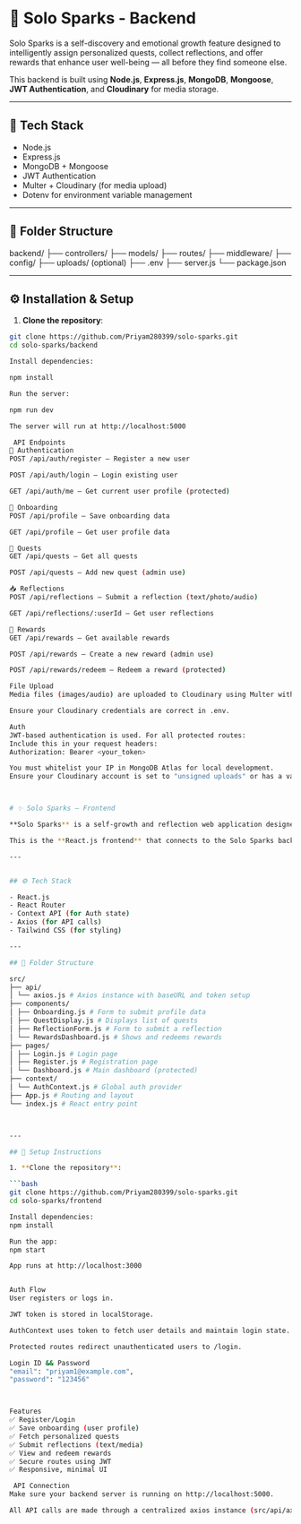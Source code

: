 # 🌟 Solo Sparks - Backend

Solo Sparks is a self-discovery and emotional growth feature designed to intelligently assign personalized quests, collect reflections, and offer rewards that enhance user well-being — all before they find someone else.

This backend is built using **Node.js**, **Express.js**, **MongoDB**, **Mongoose**, **JWT Authentication**, and **Cloudinary** for media storage.

---

## 🔧 Tech Stack

- Node.js
- Express.js
- MongoDB + Mongoose
- JWT Authentication
- Multer + Cloudinary (for media upload)
- Dotenv for environment variable management

---

## 📁 Folder Structure

backend/
├── controllers/
├── models/
├── routes/
├── middleware/
├── config/
├── uploads/ (optional)
├── .env
├── server.js
└── package.json


---

## ⚙️ Installation & Setup

1. **Clone the repository**:

```bash
git clone https://github.com/Priyam280399/solo-sparks.git
cd solo-sparks/backend

Install dependencies:

npm install

Run the server:

npm run dev

The server will run at http://localhost:5000

 API Endpoints
🔐 Authentication
POST /api/auth/register – Register a new user

POST /api/auth/login – Login existing user

GET /api/auth/me – Get current user profile (protected)

🧠 Onboarding
POST /api/profile – Save onboarding data

GET /api/profile – Get user profile data

🎯 Quests
GET /api/quests – Get all quests

POST /api/quests – Add new quest (admin use)

📥 Reflections
POST /api/reflections – Submit a reflection (text/photo/audio)

GET /api/reflections/:userId – Get user reflections

💎 Rewards
GET /api/rewards – Get available rewards

POST /api/rewards – Create a new reward (admin use)

POST /api/rewards/redeem – Redeem a reward (protected)

File Upload
Media files (images/audio) are uploaded to Cloudinary using Multer with memory storage.

Ensure your Cloudinary credentials are correct in .env.

Auth
JWT-based authentication is used. For all protected routes:
Include this in your request headers:
Authorization: Bearer <your_token>

You must whitelist your IP in MongoDB Atlas for local development.
Ensure your Cloudinary account is set to "unsigned uploads" or has a valid API key.



# ✨ Solo Sparks – Frontend

**Solo Sparks** is a self-growth and reflection web application designed to guide users through personalized emotional wellness journeys via quests, reflections, and rewards.

This is the **React.js frontend** that connects to the Solo Sparks backend built with Node.js, Express, MongoDB, and JWT authentication.

---


## ⚙️ Tech Stack

- React.js
- React Router
- Context API (for Auth state)
- Axios (for API calls)
- Tailwind CSS (for styling)

---

## 📁 Folder Structure

src/
├── api/
│ └── axios.js # Axios instance with baseURL and token setup
├── components/
│ ├── Onboarding.js # Form to submit profile data
│ ├── QuestDisplay.js # Displays list of quests
│ ├── ReflectionForm.js # Form to submit a reflection
│ └── RewardsDashboard.js # Shows and redeems rewards
├── pages/
│ ├── Login.js # Login page
│ ├── Register.js # Registration page
│ └── Dashboard.js # Main dashboard (protected)
├── context/
│ └── AuthContext.js # Global auth provider
├── App.js # Routing and layout
└── index.js # React entry point



---

## 🔧 Setup Instructions

1. **Clone the repository**:

```bash
git clone https://github.com/Priyam280399/solo-sparks.git
cd solo-sparks/frontend

Install dependencies:
npm install

Run the app:
npm start

App runs at http://localhost:3000


Auth Flow
User registers or logs in.

JWT token is stored in localStorage.

AuthContext uses token to fetch user details and maintain login state.

Protected routes redirect unauthenticated users to /login.

Login ID && Password
"email": "priyam1@example.com",
"password": "123456"



Features
✅ Register/Login
✅ Save onboarding (user profile)
✅ Fetch personalized quests
✅ Submit reflections (text/media)
✅ View and redeem rewards
✅ Secure routes using JWT
✅ Responsive, minimal UI

 API Connection
Make sure your backend server is running on http://localhost:5000.

All API calls are made through a centralized axios instance (src/api/axios.js) with token auto-injection.



